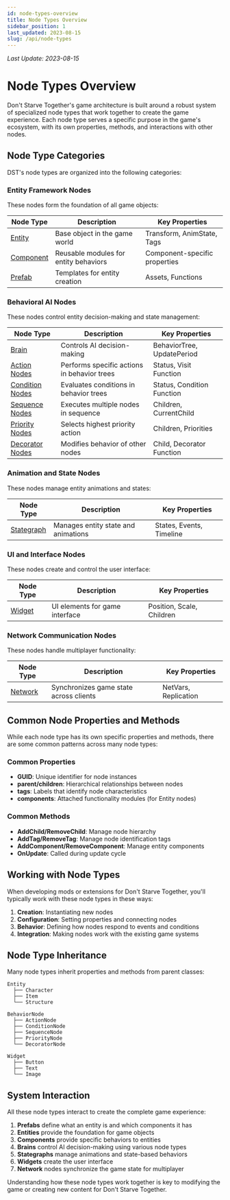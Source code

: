 ```yaml
---
id: node-types-overview
title: Node Types Overview
sidebar_position: 1
last_updated: 2023-08-15
slug: /api/node-types
---
```

*Last Update: 2023-08-15*
# Node Types Overview

Don't Starve Together's game architecture is built around a robust system of specialized node types that work together to create the game experience. Each node type serves a specific purpose in the game's ecosystem, with its own properties, methods, and interactions with other nodes.

## Node Type Categories

DST's node types are organized into the following categories:

### Entity Framework Nodes
These nodes form the foundation of all game objects:

| Node Type | Description | Key Properties |
|-----------|-------------|----------------|
| [Entity](/docs/api-vanilla/node-types/entity) | Base object in the game world | Transform, AnimState, Tags |
| [Component](/docs/api-vanilla/node-types/component) | Reusable modules for entity behaviors | Component-specific properties |
| [Prefab](/docs/api-vanilla/node-types/prefab) | Templates for entity creation | Assets, Functions |

### Behavioral AI Nodes
These nodes control entity decision-making and state management:

| Node Type | Description | Key Properties |
|-----------|-------------|----------------|
| [Brain](/docs/api-vanilla/node-types/brain) | Controls AI decision-making | BehaviorTree, UpdatePeriod |
| [Action Nodes](/docs/api-vanilla/node-types/action-nodes) | Performs specific actions in behavior trees | Status, Visit Function |
| [Condition Nodes](/docs/api-vanilla/node-types/condition-nodes) | Evaluates conditions in behavior trees | Status, Condition Function |
| [Sequence Nodes](/docs/api-vanilla/node-types/sequence-nodes) | Executes multiple nodes in sequence | Children, CurrentChild |
| [Priority Nodes](/docs/api-vanilla/node-types/priority-nodes) | Selects highest priority action | Children, Priorities |
| [Decorator Nodes](/docs/api-vanilla/node-types/decorator-nodes) | Modifies behavior of other nodes | Child, Decorator Function |

### Animation and State Nodes
These nodes manage entity animations and states:

| Node Type | Description | Key Properties |
|-----------|-------------|----------------|
| [Stategraph](/docs/api-vanilla/node-types/stategraph) | Manages entity state and animations | States, Events, Timeline |

### UI and Interface Nodes
These nodes create and control the user interface:

| Node Type | Description | Key Properties |
|-----------|-------------|----------------|
| [Widget](/docs/api-vanilla/node-types/widget) | UI elements for game interface | Position, Scale, Children |

### Network Communication Nodes
These nodes handle multiplayer functionality:

| Node Type | Description | Key Properties |
|-----------|-------------|----------------|
| [Network](/docs/api-vanilla/node-types/network) | Synchronizes game state across clients | NetVars, Replication |

## Common Node Properties and Methods

While each node type has its own specific properties and methods, there are some common patterns across many node types:

### Common Properties
- **GUID**: Unique identifier for node instances
- **parent/children**: Hierarchical relationships between nodes
- **tags**: Labels that identify node characteristics
- **components**: Attached functionality modules (for Entity nodes)

### Common Methods
- **AddChild/RemoveChild**: Manage node hierarchy
- **AddTag/RemoveTag**: Manage node identification tags
- **AddComponent/RemoveComponent**: Manage entity components
- **OnUpdate**: Called during update cycle

## Working with Node Types

When developing mods or extensions for Don't Starve Together, you'll typically work with these node types in these ways:

1. **Creation**: Instantiating new nodes
2. **Configuration**: Setting properties and connecting nodes
3. **Behavior**: Defining how nodes respond to events and conditions
4. **Integration**: Making nodes work with the existing game systems

## Node Type Inheritance

Many node types inherit properties and methods from parent classes:

```
Entity
  ├── Character
  ├── Item
  └── Structure

BehaviorNode
  ├── ActionNode
  ├── ConditionNode
  ├── SequenceNode
  ├── PriorityNode
  └── DecoratorNode

Widget
  ├── Button
  ├── Text
  └── Image
```

## System Interaction

All these node types interact to create the complete game experience:

1. **Prefabs** define what an entity is and which components it has
2. **Entities** provide the foundation for game objects
3. **Components** provide specific behaviors to entities
4. **Brains** control AI decision-making using various node types
5. **Stategraphs** manage animations and state-based behaviors
6. **Widgets** create the user interface
7. **Network** nodes synchronize the game state for multiplayer

Understanding how these node types work together is key to modifying the game or creating new content for Don't Starve Together. 
